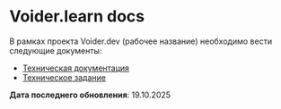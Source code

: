 # Voider.learn docs

В рамках проекта Voider.dev (рабочее название) необходимо вести следующие документы:
- [Техническая документация](https://github.com/EnotInc/Voider.dev-docs/blob/master/docs/Technical%20documentation.md)
- [Техническое задание](https://github.com/EnotInc/Voider.dev-docs/blob/master/docs/Technical%20assigment.md)

**Дата последнего обновления**: 19.10.2025
